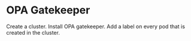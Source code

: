 # OPA Gatekeeper

Create a cluster.
Install OPA gatekeeper.
Add a label on every pod that is created in the cluster.
